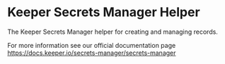 # Keeper Secrets Manager Helper

The Keeper Secrets Manager helper for creating and managing records.

For more information see our official documentation page https://docs.keeper.io/secrets-manager/secrets-manager
